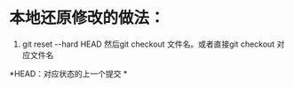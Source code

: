 # 本地还原修改的做法：
   1. git reset --hard HEAD 
      然后git checkout 文件名。或者直接git checkout 对应文件名
      
   *HEAD：对应状态的上一个提交
   *
